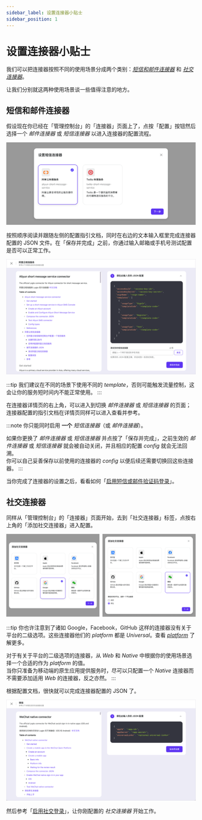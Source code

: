 ```yaml
---
sidebar_label: 设置连接器小贴士
sidebar_position: 1
---
```


# 设置连接器小贴士

我们可以把连接器按照不同的使用场景分成两个类别：[_短信和邮件连接器_](./connector-setup-tips.md#短信和邮件连接器) 和 [_社交连接器_](./connector-setup-tips.md#社交连接器)。

让我们分别就这两种使用场景谈一些值得注意的地方。

## 短信和邮件连接器

假设现在你已经在「管理控制台」的「连接器」页面上了，点按「配置」按钮然后选择一个 _邮件连接器_ 或 _短信连接器_ 以进入连接器的配置流程。

![添加短信和邮件连接器的对话框](./assets/add-sms-or-email-connector-modal.png)

按照顺序阅读并跟随左侧的配置指引文档，同时在右边的文本输入框里完成连接器配置的 JSON 文件。在「保存并完成」之前，你通过输入邮箱或手机号测试配置是否可以正常工作。

![配置短信和邮件连接器的指南](./assets/configure-sms-or-email-connector-guide.png)

:::tip
我们建议在不同的场景下使用不同的 _template_，否则可能触发流量控制，这会让你的服务短时间内不能正常使用。
:::

在连接器详情页的右上角，可以进入到切换 _邮件连接器_ 或 _短信连接器_ 的页面；连接器配置的指引文档在详情页同样可以进入查看并参考。

:::note
你只能同时启用 **一个** _短信连接器_（或 _邮件连接器_）。

如果你更换了 _邮件连接器_ 或 _短信连接器_ 并点按了「保存并完成」，之前生效的 _邮件连接器_ 或 _短信连接器_ 就会被自动关闭，并且相应的配置 _config_ 就会无法回溯。<br/>
你可以自己妥善保存以前使用的连接器的 _config_ 以便后续还需要切换回这些连接器。
:::

当你完成了连接器的设置之后，看看如何「[启用短信或邮件验证码登录](../../tutorials/get-started/enable-passcode-sign-in.mdx)」。

## 社交连接器

同样从「管理控制台」的「连接器」页面开始，去到「社交连接器」标签，点按右上角的「添加社交连接器」进入配置。

![添加社交连接器的对话框](./assets/add-social-connector-modal.png)

:::tip
你也许注意到了诸如 Google，Facebook，GitHub 这样的连接器没有关于平台的二级选项。这些连接器他们的 _platform_ 都是 _Universal_。查看 [_platform_](../../references/connectors/README.mdx#platform) 了解更多。

对于有关于平台的二级选项的连接器，从 _Web_ 和 _Native_ 中根据你的使用场景选择一个合适的作为 _platform_ 的值。<br/>
当你只准备为移动端的原生应用提供服务时，尽可以只配置一个 _Native_ 连接器而不需要添加适用 _Web_ 的连接器，反之亦然。
:::

根据配置文档，很快就可以完成连接器配置的 JSON 了。

![配置社交连接器的指南](./assets/configure-social-connector-guide.png)

然后参考「[启用社交登录](../../tutorials/get-started/enable-social-sign-in.mdx)」，让你刚配置的 _社交连接器_ 开始工作。
